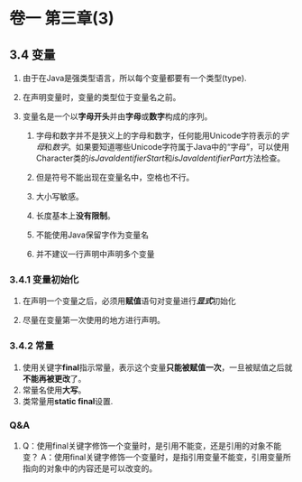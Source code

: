 # 卷一 第三章(3)

## 3.4 变量

1. 由于在Java是强类型语言，所以每个变量都要有一个类型(type).

2. 在声明变量时，变量的类型位于变量名之前。

3. 变量名是一个以**字母开头**并由**字母**或**数字**构成的序列。

   1. 字母和数字并不是狭义上的字母和数字，任何能用Unicode字符表示的*字母*和*数字*。如果要知道哪些Unicode字符属于Java中的“字母”，可以使用Character类的*isJavaIdentifierStart*和*isJavaIdentifierPart*方法检查。

   2. 但是符号不能出现在变量名中，空格也不行。

   3. 大小写敏感。

   4. 长度基本上**没有限制**。

   5. 不能使用Java保留字作为变量名

   6. 并不建议一行声明中声明多个变量
### 3.4.1 变量初始化
1. 在声明一个变量之后，必须用**赋值**语句对变量进行***显式***初始化

2. 尽量在变量第一次使用的地方进行声明。
### 3.4.2 常量
1. 使用关键字**final**指示常量，表示这个变量**只能被赋值一次**，一旦被赋值之后就**不能再被更改**了。
2. 常量名使用**大写**。
3. 类常量用**static final**设置.

### Q&A
1. Q：使用final关键字修饰一个变量时，是引用不能变，还是引用的对象不能变？
A：使用final关键字修饰一个变量时，是指引用变量不能变，引用变量所指向的对象中的内容还是可以改变的。
